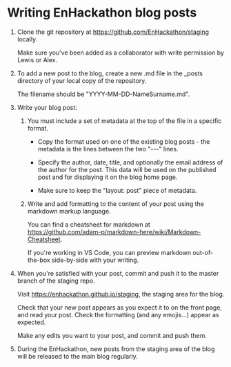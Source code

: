 # Writing EnHackathon blog posts

1. Clone the git repository at https://github.com/EnHackathon/staging locally.

   Make sure you've been added as a collaborator with write permission by Lewis or Alex.

2. To add a new post to the blog, create a new .md file in the _posts directory of your local copy of the repository.

   The filename should be "YYYY-MM-DD-NameSurname.md".

3. Write your blog post:

   1. You must include a set of metadata at the top of the file in a specific format.
      - Copy the format used on one of the existing blog posts - the metadata is the lines between the two "---" lines.

      - Specify the author, date, title, and optionally the email address of the author for the post. This data will be used on the published post and for displaying it on the blog home page.

      - Make sure to keep the "layout: post" piece of metadata.

   2. Write and add formatting to the content of your post using the markdown markup language.

      You can find a cheatsheet for markdown at https://github.com/adam-p/markdown-here/wiki/Markdown-Cheatsheet.

      If you're working in VS Code, you can preview markdown out-of-the-box side-by-side with your writing.

4. When you're satisfied with your post, commit and push it to the master branch of the staging repo.

   Visit https://enhackathon.github.io/staging, the staging area for the blog.

   Check that your new post appears as you expect it to on the front page, and read your post. Check the formatting (and any emojis...) appear as expected. 

   Make any edits you want to your post, and commit and push them.

5. During the EnHackathon, new posts from the staging area of the blog will be released to the main blog regularly.
